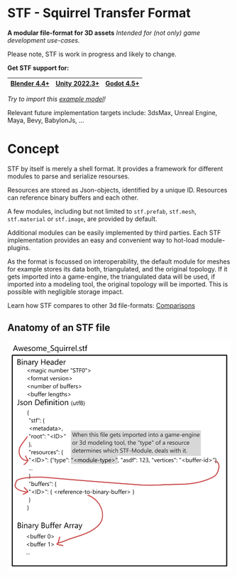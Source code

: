 # STF - Squirrel Transfer Format
**A modular file-format for 3D assets**
*Intended for (not only) game development use-cases.*

<div class="warning">
Please note, STF is work in progress and likely to change.
</div>

**Get STF support for:**

| [Blender 4.4+](installation/blender.md) | [Unity 2022.3+](installation/unity.md) | [Godot 4.5+](installation/godot.md) |
| --- | --- | --- |

_Try to import this [example model](https://squirrelbite.itch.io/stf-avatar-showcase)!_

Relevant future implementation targets include: 3dsMax, Unreal Engine, Maya, Bevy, BabylonJs, ...

# Concept
STF by itself is merely a shell format. It provides a framework for different modules to parse and serialize resourses.

Resources are stored as Json-objects, identified by a unique ID. Resources can reference binary buffers and each other.

A few modules, including but not limited to `stf.prefab`, `stf.mesh`, `stf.material` or `stf.image`, are provided by default.

Additional modules can be easily implemented by third parties. Each STF implementation provides an easy and convenient way to hot-load module-plugins.

As the format is focussed on interoperability, the default module for meshes for example stores its data both, triangulated, and the original topology.
If it gets imported into a game-engine, the triangulated data will be used, if imported into a modeling tool, the original topology will be imported. This is possible with negligible storage impact.

Learn how STF compares to other 3d file-formats: [Comparisons](format/comparisons.md)

## Anatomy of an STF file
![](assets/stf_anatomy.png)

